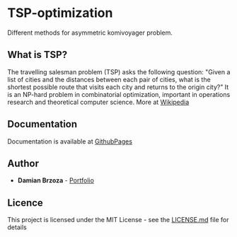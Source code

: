 # TSP-optimization

Different methods for asymmetric komivoyager problem.

## What is TSP?

The travelling salesman problem (TSP) asks the following question: "Given a list of cities and the distances between each pair of cities, what is the shortest possible route that visits each city and returns to the origin city?" It is an NP-hard problem in combinatorial optimization, important in operations research and theoretical computer science.
More at [Wikipedia](https://en.wikipedia.org/wiki/Travelling_salesman_problem)

## Documentation

Documentation is available at [GithubPages](https://damianbrzoza.github.io/TSP-optimization/)

## Author

* **Damian Brzoza** - [Portfolio](https://damianbrzoza.github.io/)

## Licence

This project is licensed under the MIT License - see the [LICENSE.md](LICENSE.md) file for details
